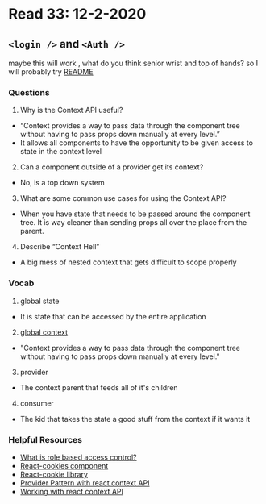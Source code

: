 # Read 33: 12-2-2020

## `<login />` and `<Auth />`
maybe this will work , what do you think senior wrist and top of hands?
so I will probably try
[README](/README.md)

### Questions

1. Why is the Context API useful?
- “Context provides a way to pass data through the component tree without having to pass props down manually at every level.”
- It allows all components to have the opportunity to be given access to state in the context level

2. Can a component outside of a provider get its context?
- No, is a top down system

3. What are some common use cases for using the Context API?
- When you have state that needs to be passed around the component tree. It is way cleaner than sending props all over the place from the parent.

4. Describe “Context Hell”
- A big mess of nested context that gets difficult to scope properly

### Vocab

1. global state
- It is state that can be accessed by the entire application

2. [global context](https://reactjs.org/docs/context.html)
- "Context provides a way to pass data through the component tree without having to pass props down manually at every level."

3. provider
- The context parent that feeds all of it's children

4. consumer
- The kid that takes the state a good stuff from the context if it wants it

### Helpful Resources

* [What is role based access control?](https://digitalguardian.com/blog/what-role-based-access-control-rbac-examples-benefits-and-more)
* [React-cookies component](https://www.npmjs.com/package/react-cookies)
* [React-cookie library](https://www.npmjs.com/package/react-cookie)
* [Provider Pattern with react context API](https://blog.flexiple.com/provider-pattern-with-react-context-api/)
* [Working with react context API](https://www.toptal.com/react/react-context-api)